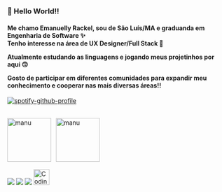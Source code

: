 ### 🍒 Hello World!!
<h4>Me chamo Emanuelly Rackel, sou de São Luís/MA e graduanda em Engenharia de Software ✨
<div>
Tenho interesse na área de UX Designer/Full Stack 🍒 
<p>Atualmente estudando as linguagens e jogando meus projetinhos por aqui 🙃 
<p>Gosto de participar em diferentes comunidades para expandir meu conhecimento e cooperar nas mais diversas áreas!!
</h4>
<div>



[![spotify-github-profile](https://spotify-github-profile.kittinanx.com/api/view?uid=58avbzqwprq7fdp5o15ifpv2h&cover_image=true&theme=natemoo-re&show_offline=false&background_color=fbc1d2&interchange=false&bar_color=ff8fbf&bar_color_cover=false)](https://github.com/kittinan/spotify-github-profile) 

<br>
<div>
    <img align="left" ; src="https://github-readme-stats.vercel.app/api/top-langs?username=codesmanu&layout=compact&bg_color=d9d9d9&border_color=ffffff&text_color=000000&title_color=000000&size_weight=0&count_weight=1" alt="manu" height = "100em"/>&nbsp;
    <img align="center" src="https://github-readme-stats.vercel.app/api?username=codesmanu&bg_color=d9d9d9&border_color=ffffff&text_color=000000&title_color=000000" alt="manu" height = "100em" />&nbsp;

</div>

<br>
<div>
    <a href="https://www.instagram.com/llyrackel/" target="_blank"><img src="https://img.shields.io/badge/-Instagram-%23E4405F?style=for-the-badge&logo=instagram&logoColor=white" target="_blank"></a>
    <a href = "mailto:contact.rackel@gmail.com"><img src="https://img.shields.io/badge/-Gmail-%23333?style=for-the-badge&logo=gmail&logoColor=white" target="_blank"></a>
    <a href="https://www.linkedin.com/in/emanuelly-rackel/" target="_blank"><img src="https://img.shields.io/badge/-LinkedIn-%230077B5?style=for-the-badge&logo=linkedin&logoColor=white" target="_blank"></a> 
    <img align="" alt="Coding" width="auto" height="36px" src="https://media.tenor.com/fYg91qBpDdgAAAAi/bongo-cat-transparent.gif">
  </div>


<!---
codesmanu/codesmanu is a ✨ special ✨ repository because its `README.md` (this file) appears on your GitHub profile.
You can click the Preview link to take a look at your changes.
--->
